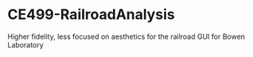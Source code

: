 # CE499-RailroadAnalysis
Higher fidelity, less focused on aesthetics for the railroad GUI for Bowen Laboratory
